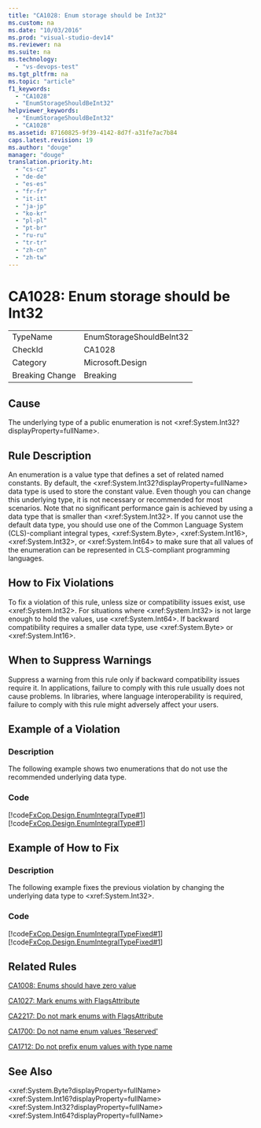 ```yaml
---
title: "CA1028: Enum storage should be Int32"
ms.custom: na
ms.date: "10/03/2016"
ms.prod: "visual-studio-dev14"
ms.reviewer: na
ms.suite: na
ms.technology: 
  - "vs-devops-test"
ms.tgt_pltfrm: na
ms.topic: "article"
f1_keywords: 
  - "CA1028"
  - "EnumStorageShouldBeInt32"
helpviewer_keywords: 
  - "EnumStorageShouldBeInt32"
  - "CA1028"
ms.assetid: 87160825-9f39-4142-8d7f-a31fe7ac7b84
caps.latest.revision: 19
ms.author: "douge"
manager: "douge"
translation.priority.ht: 
  - "cs-cz"
  - "de-de"
  - "es-es"
  - "fr-fr"
  - "it-it"
  - "ja-jp"
  - "ko-kr"
  - "pl-pl"
  - "pt-br"
  - "ru-ru"
  - "tr-tr"
  - "zh-cn"
  - "zh-tw"
---
```

# CA1028: Enum storage should be Int32
|||  
|-|-|  
|TypeName|EnumStorageShouldBeInt32|  
|CheckId|CA1028|  
|Category|Microsoft.Design|  
|Breaking Change|Breaking|  
  
## Cause  
 The underlying type of a public enumeration is not \<xref:System.Int32?displayProperty=fullName>.  
  
## Rule Description  
 An enumeration is a value type that defines a set of related named constants. By default, the \<xref:System.Int32?displayProperty=fullName> data type is used to store the constant value. Even though you can change this underlying type, it is not necessary or recommended for most scenarios. Note that no significant performance gain is achieved by using a data type that is smaller than \<xref:System.Int32>. If you cannot use the default data type, you should use one of the Common Language System (CLS)-compliant integral types, \<xref:System.Byte>, \<xref:System.Int16>, \<xref:System.Int32>, or \<xref:System.Int64> to make sure that all values of the enumeration can be represented in CLS-compliant programming languages.  
  
## How to Fix Violations  
 To fix a violation of this rule, unless size or compatibility issues exist, use \<xref:System.Int32>. For situations where \<xref:System.Int32> is not large enough to hold the values, use \<xref:System.Int64>. If backward compatibility requires a smaller data type, use \<xref:System.Byte> or \<xref:System.Int16>.  
  
## When to Suppress Warnings  
 Suppress a warning from this rule only if backward compatibility issues require it. In applications, failure to comply with this rule usually does not cause problems. In libraries, where language interoperability is required, failure to comply with this rule might adversely affect your users.  
  
## Example of a Violation  
  
### Description  
 The following example shows two enumerations that do not use the recommended underlying data type.  
  
### Code  
 [!code[FxCop.Design.EnumIntegralType#1](../VS_IDE/codesnippet/VisualBasic/ca1028--enum-storage-should-be-int32_1.vb)]
[!code[FxCop.Design.EnumIntegralType#1](../VS_IDE/codesnippet/CSharp/ca1028--enum-storage-should-be-int32_1.cs)]  
  
## Example of How to Fix  
  
### Description  
 The following example fixes the previous violation by changing the underlying data type to \<xref:System.Int32>.  
  
### Code  
 [!code[FxCop.Design.EnumIntegralTypeFixed#1](../VS_IDE/codesnippet/CSharp/ca1028--enum-storage-should-be-int32_2.cs)]
[!code[FxCop.Design.EnumIntegralTypeFixed#1](../VS_IDE/codesnippet/VisualBasic/ca1028--enum-storage-should-be-int32_2.vb)]  
  
## Related Rules  
 [CA1008: Enums should have zero value](../VS_IDE/ca1008--enums-should-have-zero-value.md)  
  
 [CA1027: Mark enums with FlagsAttribute](../VS_IDE/ca1027--mark-enums-with-flagsattribute.md)  
  
 [CA2217: Do not mark enums with FlagsAttribute](../VS_IDE/ca2217--do-not-mark-enums-with-flagsattribute.md)  
  
 [CA1700: Do not name enum values 'Reserved'](../VS_IDE/ca1700--do-not-name-enum-values--reserved-.md)  
  
 [CA1712: Do not prefix enum values with type name](../VS_IDE/ca1712--do-not-prefix-enum-values-with-type-name.md)  
  
## See Also  
 \<xref:System.Byte?displayProperty=fullName>   
 \<xref:System.Int16?displayProperty=fullName>   
 \<xref:System.Int32?displayProperty=fullName>   
 \<xref:System.Int64?displayProperty=fullName>